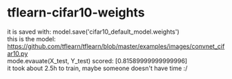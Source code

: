 # tflearn-cifar10-weights

it is saved with: model.save('cifar10_default_model.weights')<br />
this is the model: https://github.com/tflearn/tflearn/blob/master/examples/images/convnet_cifar10.py<br />
mode.evauate(X_test, Y_test) scored: [0.81589999999999996]<br />
it took about 2.5h to train, maybe someone doesn't have time :/<br />
